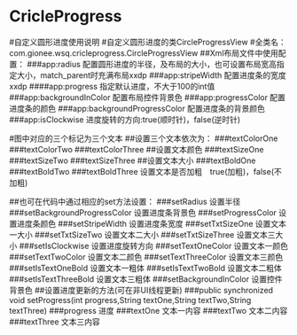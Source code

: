 # CricleProgress

#自定义圆形进度使用说明
#自定义圆形进度的类CircleProgressView
#全类名：com.gionee.wsq.cricleprogress.CircleProgressView
##Xml布局文件中使用配置：
	###app:radius			配置圆形进度的半径，及布局的大小，也可设置布局宽高指定大小，match_parent时充满布局xxdp
	###app:stripeWidth	配置进度条的宽度xxdp
	####app:progress		指定默认进度，不大于100的int值
	###app:backgroundInColor	配置布局控件背景色
	###app:progressColor	配置进度条的颜色
	###app:backgroundProgressColor	配置进度条的背景颜色
	###app:isClockwise	进度旋转的方向:true(顺时针)，false(逆时针)



#图中对应的三个标记为三个文本
##设置三个文本依次为：
###textColorOne
###textColorTwo
###textColorThree
##设置文本颜色
###textSizeOne
###textSizeTwo
###textSizeThree
##设置文本大小
###textBoldOne
###textBoldTwo
###textBoldThree
设置文本是否加粗　true(加粗)，false(不加粗)


##也可在代码中通过相应的set方法设置：
###setRadius									设置半径
###setBackgroundProgressColor				设置进度条背景色
###setProgressColor							设置进度条颜色
###setStripeWidth							设置进度条宽度
###setTxtSizeOne								设置文本一大小
###setTxtSizeTwo								设置文本二大小
###setTxtSizeThree							设置文本三大小
###setIsClockwise							设置进度旋转方向
###setTextOneColor							设置文本一颜色
###setTextTwoColor							设置文本二颜色
###setTextThreeColor						设置文本三颜色
###setIsTextOneBold							设置文本一粗体
###setIsTextTwoBold							设置文本二粗体
###setIsTextThreeBold						设置文本三粗体
###setBackgroundInColor					设置控件背景色
##设置进度更新的方法(可在非UI线程更新)
###public synchronized void setProgress(int progress,String textOne,String textTwo,String textThree)
###progress		进度
###textOne		文本一内容
###textTwo		文本二内容
###textThree	文本三内容

